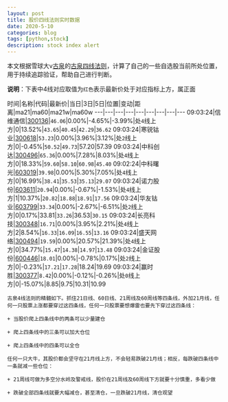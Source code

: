```yaml
---
layout: post
title: 股价四线法则实时数据
date: 2020-5-10
categories: blog
tags: [python,stock]
description: stock index alert
---
```



本文根据雪球大v[古泉](https://xueqiu.com/u/7148646888)的[古泉四线法则](https://xueqiu.com/7148646888/130498192)，计算了自己的一些自选股当前所处位置，用于持续追踪验证，帮助自己进行判断。

**说明**：下表中4线对应取值为`红色`表示最新价处于对应指标上方，属正面

时间|名称|代码|最新价|当日|3日|5日|位置|变动|距离|ma21|ma60|ma21w|ma60w
---|---|---|---|---|---|---|---|---
09:03:24|信维通信|[300136](https://xueqiu.com/S/SZ300136)|`46.06`|0.00%|-4.65%|-3.99%|处`4`线上方|0|13.52%|`43.65`|`40.45`|`42.29`|`36.62`
09:03:24|寒锐钴业|[300618](https://xueqiu.com/S/SZ300618)|`53.23`|0.00%|3.96%|3.12%|处`2`线上方|0|-0.45%|`50.52`|`49.73`|57.20|57.39
09:03:24|中科创达|[300496](https://xueqiu.com/S/SZ300496)|`65.36`|0.00%|7.28%|8.03%|处`4`线上方|0|18.33%|`59.60`|`58.10`|`60.98`|`45.40`
09:02:24|中科曙光|[603019](https://xueqiu.com/S/SH603019)|`39.98`|0.00%|5.30%|7.05%|处`4`线上方|0|16.99%|`38.41`|`35.53`|`35.13`|`29.07`
09:03:24|诺力股份|[603611](https://xueqiu.com/S/SH603611)|`20.94`|0.00%|-0.67%|-1.53%|处`4`线上方|1|10.37%|`20.82`|`18.88`|`18.91`|`17.56`
09:03:24|华友钴业|[603799](https://xueqiu.com/S/SH603799)|`33.34`|0.00%|-2.67%|-6.51%|处`2`线上方|0|0.17%|33.81|`33.26`|36.53|`30.15`
09:03:24|长亮科技|[300348](https://xueqiu.com/S/SZ300348)|`16.71`|0.00%|3.95%|2.21%|处`4`线上方|2|8.54%|`16.33`|`16.09`|`16.55`|`13.16`
09:03:24|盛天网络|[300494](https://xueqiu.com/S/SZ300494)|`19.59`|0.00%|20.57%|21.39%|处`4`线上方|0|34.77%|`15.47`|`14.38`|`14.97`|`13.48`
09:03:24|金证股份|[600446](https://xueqiu.com/S/SH600446)|`18.01`|0.00%|-0.78%|0.17%|处`2`线上方|0|-0.23%|`17.21`|`17.28`|18.24|19.69
09:03:24|赢时胜|[300377](https://xueqiu.com/S/SZ300377)|`8.42`|0.00%|-0.12%|-0.26%|处`0`线上方|0|-15.07%|8.85|9.75|10.31|10.99

```
古泉4线法则的精髓如下。抓住21日线、60日线、21周线及60周线等四条线，外加21月线，任何一只股票上涨都要穿过这四条线，任何一只股票要想爆雷也要先下穿过这四条线：

+ 当股价爬上四条线中的两条可以少量建仓

+ 爬上四条线中的三条可以加大仓位

+ 爬上四条线中的四条可以全仓

任何一只大牛，其股价都会坚守在21月线上方，不会轻易跌破21月线；相反，每跌破四条线中一条就减一些仓位：

+ 21周线可做为多空分水岭及警戒线，股价在21周线及60周线下方就要十分慎重，多看少做

+ 跌破全部四条线就要大幅减仓，甚至清仓，一旦跌破21月线，清仓观望
```